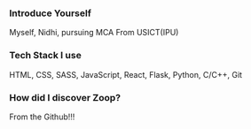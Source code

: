  ### Introduce Yourself

 Myself, Nidhi, pursuing MCA From USICT(IPU)

 ### Tech Stack I use

 HTML, CSS, SASS, JavaScript, React, Flask, Python, C/C++, Git

 ### How did I discover Zoop?

 From the Github!!!